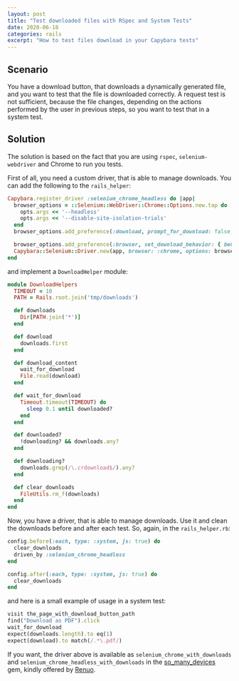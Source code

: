 ```yaml
---
layout: post
title: "Test downloaded files with RSpec and System Tests"
date: 2020-06-18
categories: rails
excerpt: "How to test files download in your Capybara tests"
---
```


## Scenario

You have a download button, that downloads a dynamically generated file, and you want to test that the file is downloaded correctly. 
A request test is not sufficient, because the file changes, depending on the actions performed by the user in previous steps, so you want to test that in a system test.

## Solution

The solution is based on the fact that you are using `rspec`, `selenium-webdriver` and Chrome to run you tests.

First of all, you need a custom driver, that is able to manage downloads. You can add the following to the `rails_helper`:

```ruby
Capybara.register_driver :selenium_chrome_headless do |app|
  browser_options = ::Selenium::WebDriver::Chrome::Options.new.tap do |opts|
    opts.args << '--headless'
    opts.args << '--disable-site-isolation-trials'
  end
  browser_options.add_preference(:download, prompt_for_download: false, default_directory: DownloadHelpers::PATH.to_s)

  browser_options.add_preference(:browser, set_download_behavior: { behavior: 'allow' })
  Capybara::Selenium::Driver.new(app, browser: :chrome, options: browser_options)
end
```

and implement a `DownloadHelper` module:

```ruby
module DownloadHelpers
  TIMEOUT = 10
  PATH = Rails.root.join('tmp/downloads')

  def downloads
    Dir[PATH.join('*')]
  end

  def download
    downloads.first
  end

  def download_content
    wait_for_download
    File.read(download)
  end

  def wait_for_download
    Timeout.timeout(TIMEOUT) do
      sleep 0.1 until downloaded?
    end
  end

  def downloaded?
    !downloading? && downloads.any?
  end

  def downloading?
    downloads.grep(/\.crdownload$/).any?
  end

  def clear_downloads
    FileUtils.rm_f(downloads)
  end
end
```

Now, you have a driver, that is able to manage downloads. Use it and clean the downloads before and after each test. 
So, again, in the `rails_helper.rb`:

```ruby
config.before(:each, type: :system, js: true) do
  clear_downloads
  driven_by :selenium_chrome_headless
end

config.after(:each, type: :system, js: true) do
  clear_downloads
end
```

and here is a small example of usage in a system test:

```ruby
visit the_page_with_download_button_path
find("Download as PDF").click
wait_for_download
expect(downloads.length).to eq(1)
expect(download).to match(/.*\.pdf/)
```

If you want, the driver above is available as `selenium_chrome_with_downloads` and 
`selenium_chrome_headless_with_downloads` in the [so_many_devices](https://github.com/renuo/so_many_devices#chrome-with-downloads-capabilities) gem, 
kindly offered by [Renuo](https://renuo.ch). 
